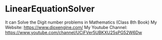 # LinearEquationSolver

It can Solve the Digit number problems in Mathematics (Class 8th Book)
My Website: https://www.dioxengine.com/
My Youtube Channel: https://www.youtube.com/channel/UCiFVer5UBKXU25sPG52W6Dw
